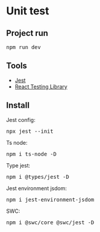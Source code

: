 # Unit test

## Project run

<pre>npm run dev</pre>

## Tools

<ul>
   <li><a href = 'https://jestjs.io/pt-BR/'>Jest</a></li>
   <li><a href = 'https://testing-library.com/docs/react-testing-library/intro/'>React Testing Library</a></li>
</ul>

## Install

<p>Jest config: <pre>npx jest --init</pre></p>
<p>Ts node: <pre>npm i ts-node -D</pre></p>
<p>Type jest: <pre>npm i @types/jest -D</pre></p>
<p>Jest environment jsdom: <pre>npm i jest-environment-jsdom</pre></p>
<p>SWC: <pre>npm i @swc/core @swc/jest -D</pre></p>
